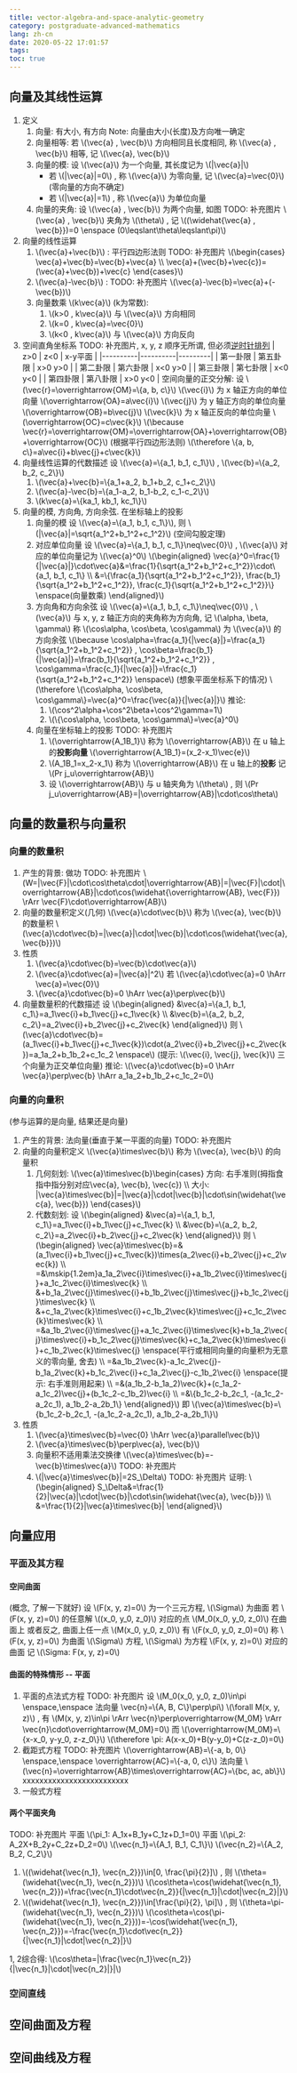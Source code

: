 ```yaml
---
title: vector-algebra-and-space-analytic-geometry
category: postgraduate-advanced-mathematics
lang: zh-cn
date: 2020-05-22 17:01:57
tags:
toc: true
---
```


## 向量及其线性运算

1. 定义
   1. 向量: 有大小, 有方向
      Note: 向量由大小(长度)及方向唯一确定
   2. 向量相等: 若 \\(\vec{a} , \vec{b}\\) 方向相同且长度相同, 称 \\(\vec{a} , \vec{b}\\) 相等, 记 \\(\vec{a}, \vec{b}\\)
   3. 向量的模:
      设 \\(\vec{a}\\) 为一个向量, 其长度记为 \\(|\vec{a}|\\)
      * 若 \\(|\vec{a}|=0\\) , 称 \\(\vec{a}\\) 为零向量, 记 \\(\vec{a}=\vec{0}\\) (零向量的方向不确定)
      * 若 \\(|\vec{a}|=1\\) , 称 \\(\vec{a}\\) 为单位向量
   4. 向量的夹角:
      设 \\(\vec{a} , \vec{b}\\) 为两个向量, 如图 TODO: 补充图片
      \\(\vec{a} , \vec{b}\\) 夹角为 \\(\theta\\) , 记 \\((\widehat{\vec{a} , \vec{b}})=0 \enspace (0\leqslant\theta\leqslant\pi)\\)
2. 向量的线性运算
   1. \\(\vec{a}+\vec{b}\\) :
      平行四边形法则 TODO: 补充图片
      \\(\begin{cases} \vec{a}+\vec{b}=\vec{b}+\vec{a} \\\ \vec{a}+(\vec{b}+\vec{c})=(\vec{a}+\vec{b})+\vec{c} \end{cases}\\)
   2. \\(\vec{a}-\vec{b}\\) : TODO: 补充图片
      \\(\vec{a}-\vec{b}=\vec{a}+(-\vec{b})\\)
   3. 向量数乘 \\(k\vec{a}\\) (k为常数):
      1. \\(k>0 , k\vec{a}\\) 与 \\(\vec{a}\\) 方向相同
      2. \\(k=0 , k\vec{a}=\vec{0}\\)
      3. \\(k<0 , k\vec{a}\\) 与 \\(\vec{a}\\) 方向反向
3. 空间直角坐标系
   TODO: 补充图片, x, y, z 顺序无所谓, 但必须<u>逆时针排列</u>
   | z>0      | z<0      | x-y平面 |
   |----------|----------|---------|
   | 第一卦限 | 第五卦限 | x>0 y>0 |
   | 第二卦限 | 第六卦限 | x<0 y>0 |
   | 第三卦限 | 第七卦限 | x<0 y<0 |
   | 第四卦限 | 第八卦限 | x>0 y<0 |
   空间向量的正交分解:
   设 \\(\vec{r}=\overrightarrow{OM}=\\{a, b, c\\}\\)
   \\(\vec{i}\\) 为 x 轴正方向的单位向量 \\(\overrightarrow{OA}=a\vec{i}\\)
   \\(\vec{j}\\) 为 y 轴正方向的单位向量 \\(\overrightarrow{OB}=b\vec{j}\\)
   \\(\vec{k}\\) 为 x 轴正反向的单位向量 \\(\overrightarrow{OC}=c\vec{k}\\)
   \\(\because \vec{r}=\overrightarrow{OM}=\overrightarrow{OA}+\overrightarrow{OB}+\overrightarrow{OC}\\) (根据平行四边形法则)
   \\(\therefore \\{a, b, c\\}=a\vec{i}+b\vec{j}+c\vec{k}\\)
4. 向量线性运算的代数描述
   设 \\(\vec{a}=\\{a_1, b_1, c_1\\}\\) , \\(\vec{b}=\\{a_2, b_2, c_2\\}\\)
   1. \\(\vec{a}+\vec{b}=\\{a_1+a_2, b_1+b_2, c_1+c_2\\}\\)
   2. \\(\vec{a}-\vec{b}=\\{a_1-a_2, b_1-b_2, c_1-c_2\\}\\)
   3. \\(k\vec{a}=\\{ka_1, kb_1, kc_1\\}\\)
5. 向量的模, 方向角, 方向余弦. 在坐标轴上的投影
   1. 向量的模
      设 \\(\vec{a}=\\{a_1, b_1, c_1\\}\\), 则 \\(|\vec{a}|=\sqrt{a_1^2+b_1^2+c_1^2}\\) (空间勾股定理)
   2. 对应单位向量
      设 \\(\vec{a}=\\{a_1, b_1, c_1\\}\neq\vec{0}\\) , \\(\vec{a}\\) 对应的单位向量记为 \\(\vec{a}^0\\) <!-- 还没找到更好的表示对应单位向量的方法 -->
      \\(\begin{aligned} \vec{a}^0=\frac{1}{|\vec{a}|}\cdot\vec{a}&=\frac{1}{\sqrt{a_1^2+b_1^2+c_1^2}}\cdot\\{a_1, b_1, c_1\\} \\\ &=\\{\frac{a_1}{\sqrt{a_1^2+b_1^2+c_1^2}}, \frac{b_1}{\sqrt{a_1^2+b_1^2+c_1^2}}, \frac{c_1}{\sqrt{a_1^2+b_1^2+c_1^2}}\\} \enspace(向量数乘) \end{aligned}\\)
   3. 方向角和方向余弦
      设 \\(\vec{a}=\\{a_1, b_1, c_1\\}\neq\vec{0}\\) , \\(\vec{a}\\) 与 x, y, z 轴正方向的夹角称为方向角, 记 \\(\alpha, \beta, \gamma\\)
      称 \\(\cos\alpha, \cos\beta, \cos\gamma\\) 为 \\(\vec{a}\\) 的方向余弦
      \\(\because \cos\alpha=\frac{a_1}{|\vec{a}|}=\frac{a_1}{\sqrt{a_1^2+b_1^2+c_1^2}} , \cos\beta=\frac{b_1}{|\vec{a}|}=\frac{b_1}{\sqrt{a_1^2+b_1^2+c_1^2}} , \cos\gamma=\frac{c_1}{|\vec{a}|}=\frac{c_1}{\sqrt{a_1^2+b_1^2+c_1^2}} \enspace\\) (想象平面坐标系下的情况)
      \\(\therefore \\{\cos\alpha, \cos\beta, \cos\gamma\\}=\vec{a}^0=\frac{\vec{a}}{|\vec{a}|}\\)
      推论:
      1. \\(\cos^2\alpha+\cos^2\beta+\cos^2\gamma=1\\)
      2. \\(\\{\cos\alpha, \cos\beta, \cos\gamma\\}=\vec{a}^0\\)
   4. 向量在坐标轴上的投影 TODO: 补充图片
      1. \\(\overrightarrow{A_1B_1}\\) 称为 \\(\overrightarrow{AB}\\) 在 u 轴上的**投影向量**
         \\(\overrightarrow{A_1B_1}=(x_2-x_1)\vec{e}\\)
      2. \\(A_1B_1=x_2-x_1\\) 称为 \\(\overrightarrow{AB}\\) 在 u 轴上的**投影**
         记 \\(Pr j_u\overrightarrow{AB}\\)
      3. 设 \\(\overrightarrow{AB}\\) 与 u 轴夹角为 \\(\theta\\) , 则
         \\(Pr j_u\overrightarrow{AB}=|\overrightarrow{AB}|\cdot\cos\theta\\)

## 向量的数量积与向量积

### 向量的数量积

1. 产生的背景: 做功 TODO: 补充图片
   \\(W=|\vec{F}|\cdot\cos\theta\cdot|\overrightarrow{AB}|=|\vec{F}|\cdot|\overrightarrow{AB}|\cdot\cos(\widehat{\overrightarrow{AB}, \vec{F}}) \rArr \vec{F}\cdot\overrightarrow{AB}\\)
2. 向量的数量积定义(几何)
   \\(\vec{a}\cdot\vec{b}\\) 称为 \\(\vec{a}, \vec{b}\\) 的数量积
   \\(\vec{a}\cdot\vec{b}=|\vec{a}|\cdot|\vec{b}|\cdot\cos(\widehat{\vec{a}, \vec{b}})\\)
3. 性质
   1. \\(\vec{a}\cdot\vec{b}=\vec{b}\cdot\vec{a}\\)
   2. \\(\vec{a}\cdot\vec{a}=|\vec{a}|^2\\)
      若 \\(\vec{a}\cdot\vec{a}=0 \hArr \vec{a}=\vec{0}\\)
   3. \\(\vec{a}\cdot\vec{b}=0 \hArr \vec{a}\perp\vec{b}\\)
4. 向量数量积的代数描述
   设 \\(\begin{aligned} &\vec{a}=\\{a_1, b_1, c_1\\}=a_1\vec{i}+b_1\vec{j}+c_1\vec{k} \\\ &\vec{b}=\\{a_2, b_2, c_2\\}=a_2\vec{i}+b_2\vec{j}+c_2\vec{k} \end{aligned}\\)
   则
   \\(\vec{a}\cdot\vec{b}=(a_1\vec{i}+b_1\vec{j}+c_1\vec{k})\cdot(a_2\vec{i}+b_2\vec{j}+c_2\vec{k})=a_1a_2+b_1b_2+c_1c_2 \enspace\\) (提示: \\(\vec{i}, \vec{j}, \vec{k}\\) 三个向量为正交单位向量)
   推论: \\(\vec{a}\cdot\vec{b}=0 \hArr \vec{a}\perp\vec{b} \hArr a_1a_2+b_1b_2+c_1c_2=0\\)

### 向量的向量积

(参与运算的是向量, 结果还是向量)

1. 产生的背景: 法向量(垂直于某一平面的向量) TODO: 补充图片
2. 向量的向量积定义
   \\(\vec{a}\times\vec{b}\\) 称为 \\(\vec{a}, \vec{b}\\) 的向量积
   1. 几何刻划:
      \\(\vec{a}\times\vec{b}\begin{cases} 方向: 右手准则(拇指食指中指分别对应\vec{a}, \vec{b}, \vec{c}) \\\ 大小: |\vec{a}\times\vec{b}|=|\vec{a}|\cdot|\vec{b}|\cdot\sin(\widehat{\vec{a}, \vec{b}}) \end{cases}\\)
   2. 代数刻划:
      设 \\(\begin{aligned} &\vec{a}=\\{a_1, b_1, c_1\\}=a_1\vec{i}+b_1\vec{j}+c_1\vec{k} \\\ &\vec{b}=\\{a_2, b_2, c_2\\}=a_2\vec{i}+b_2\vec{j}+c_2\vec{k} \end{aligned}\\)
      则
      \\(\begin{aligned} \vec{a}\times\vec{b}=&(a_1\vec{i}+b_1\vec{j}+c_1\vec{k})\times(a_2\vec{i}+b_2\vec{j}+c_2\vec{k}) \\\ =&\mskip{1.2em}a_1a_2\vec{i}\times\vec{i}+a_1b_2\vec{i}\times\vec{j}+a_1c_2\vec{i}\times\vec{k} \\\ &+b_1a_2\vec{j}\times\vec{i}+b_1b_2\vec{j}\times\vec{j}+b_1c_2\vec{j}\times\vec{k} \\\ &+c_1a_2\vec{k}\times\vec{i}+c_1b_2\vec{k}\times\vec{j}+c_1c_2\vec{k}\times\vec{k} \\\ =&a_1b_2\vec{i}\times\vec{j}+a_1c_2\vec{i}\times\vec{k}+b_1a_2\vec{j}\times\vec{i}+b_1c_2\vec{j}\times\vec{k}+c_1a_2\vec{k}\times\vec{i}+c_1b_2\vec{k}\times\vec{j} \enspace(平行或相同向量的向量积为无意义的零向量, 舍去) \\\ =&a_1b_2\vec{k}-a_1c_2\vec{j}-b_1a_2\vec{k}+b_1c_2\vec{i}+c_1a_2\vec{j}-c_1b_2\vec{i} \enspace(提示: 右手准则用起来) \\\ =&(a_1b_2-b_1a_2)\vec{k}+(c_1a_2-a_1c_2)\vec{j}+(b_1c_2-c_1b_2)\vec{i} \\\ =&\\{b_1c_2-b_2c_1, -(a_1c_2-a_2c_1), a_1b_2-a_2b_1\\} \end{aligned}\\)
      即 \\(\vec{a}\times\vec{b}=\\{b_1c_2-b_2c_1, -(a_1c_2-a_2c_1), a_1b_2-a_2b_1\\}\\)
3. 性质
   1. \\(\vec{a}\times\vec{b}=\vec{0} \hArr \vec{a}\parallel\vec{b}\\)
   2. \\(\vec{a}\times\vec{b}\perp\vec{a}, \vec{b}\\)
   3. 向量积不适用乘法交换律 \\(\vec{a}\times\vec{b}=-\vec{b}\times\vec{a}\\) TODO: 补充图片
   4. \\(|\vec{a}\times\vec{b}|=2S_\Delta\\) TODO: 补充图片
      证明:
      \\(\begin{aligned} S_\Delta&=\frac{1}{2}|\vec{a}|\cdot|\vec{b}|\cdot\sin(\widehat{\vec{a}, \vec{b}}) \\\ &=\frac{1}{2}|\vec{a}\times\vec{b}| \end{aligned}\\)

## 向量应用

### 平面及其方程

#### 空间曲面

(概念, 了解一下就好)
设 \\(F(x, y, z)=0\\) 为一个三元方程, \\(\Sigma\\) 为曲面
若 \\(F(x, y, z)=0\\) 的任意解 \\((x_0, y_0, z_0)\\) 对应的点 \\(M_0(x_0, y_0, z_0)\\) 在曲面上
或者反之, 曲面上任一点 \\(M(x_0, y_0, z_0)\\) 有 \\(F(x_0, y_0, z_0)=0\\)
称 \\(F(x, y, z)=0\\) 为曲面 \\(\Sigma\\) 方程, \\(\Sigma\\) 为方程 \\(F(x, y, z)=0\\) 对应的曲面
记 \\(\Sigma: F(x, y, z)=0\\)

#### 曲面的特殊情形 -- 平面

1. 平面的点法式方程 TODO: 补充图片
   设 \\(M_0(x_0, y_0, z_0)\in\pi \enspace,\enspace 法向量 \vec{n}=\\{A, B, C\\}\perp\pi\\)
   \\(\forall M(x, y, z)\\) , 有 \\(M(x, y, z)\in\pi \rArr \vec{n}\perp\overrightarrow{M_0M} \rArr \vec{n}\cdot\overrightarrow{M_0M}=0\\)
   而 \\(\overrightarrow{M_0M}=\\{x-x_0, y-y_0, z-z_0\\}\\)
   \\(\therefore \pi: A(x-x_0)+B(y-y_0)+C(z-z_0)=0\\)
2. 截距式方程 TODO: 补充图片
   \\(\overrightarrow{AB}=\\{-a, b, 0\\} \enspace,\enspace \overrightarrow{AC}=\\{-a, 0, c\\}\\)
   法向量 \\(\vec{n}=\overrightarrow{AB}\times\overrightarrow{AC}=\\{bc, ac, ab\\}\\)
   xxxxxxxxxxxxxxxxxxxxxxxxx
3. 一般式方程

#### 两个平面夹角

TODO: 补充图片
平面 \\(\pi_1: A_1x+B_1y+C_1z+D_1=0\\)
平面 \\(\pi_2: A_2X+B_2y+C_2z+D_2=0\\)
\\(\vec{n_1}=\\{A_1, B_1, C_1\\}\\)
\\(\vec{n_2}=\\{A_2, B_2, C_2\\}\\)

1. \\((\widehat{\vec{n_1}, \vec{n_2}})\in[0, \frac{\pi}{2}]\\) , 则 \\(\theta=(\widehat{\vec{n_1}, \vec{n_2}})\\)
   \\(\cos\theta=\cos(\widehat{\vec{n_1}, \vec{n_2}})=\frac{\vec{n_1}\cdot\vec{n_2}}{|\vec{n_1}|\cdot|\vec{n_2}|}\\)
2. \\((\widehat{\vec{n_1}, \vec{n_2}})\in[\frac{\pi}{2}, \pi]\\) , 则 \\(\theta=\pi-(\widehat{\vec{n_1}, \vec{n_2}})\\)
   \\(\cos\theta=\cos(\pi-(\widehat{\vec{n_1}, \vec{n_2}}))=-\cos(\widehat{\vec{n_1}, \vec{n_2}})=-\frac{\vec{n_1}\cdot\vec{n_2}}{|\vec{n_1}|\cdot|\vec{n_2}|}\\)

1, 2综合得: \\(\cos\theta=|\frac{\vec{n_1}\vec{n_2}}{|\vec{n_1}|\cdot|\vec{n_2}|}|\\)

### 空间直线

## 空间曲面及方程

## 空间曲线及方程

